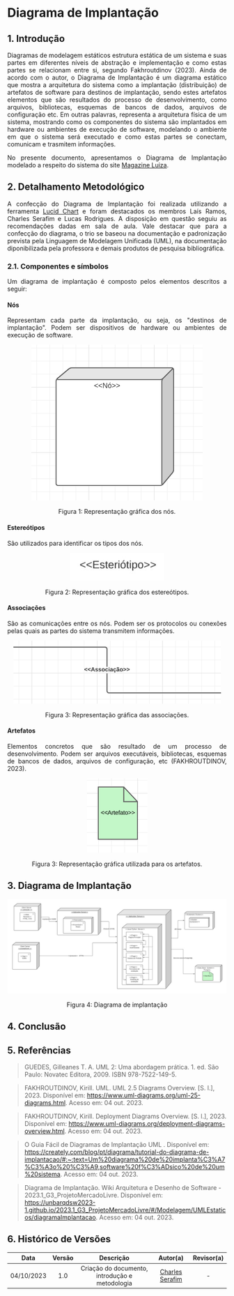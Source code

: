 # Diagrama de Implantação


## 1. Introdução

<p align="justify">
Diagramas de modelagem estáticos estrutura estática de um sistema e suas partes em diferentes níveis de abstração e implementação e como estas partes se relacionam entre si, segundo Fakhroutdinov (2023). Ainda de acordo com o autor, o Diagrama de Implantação é um diagrama estático que mostra a arquitetura do sistema como a implantação (distribuição) de artefatos de software para destinos de implantação, sendo estes artefatos elementos que são resultados do processo de desenvolvimento, como arquivos, bibliotecas, esquemas de bancos de dados, arquivos de configuração etc. Em outras palavras, representa a arquitetura física de um sistema, mostrando como os componentes do sistema são implantados em hardware ou ambientes de execução de software, modelando o ambiente em que o sistema será executado e como estas partes se conectam, comunicam e trasmitem informações.
<p>

<p align="justify">
No presente documento, apresentamos o Diagrama de Implantação modelado a respeito do sistema do site <a href="magazineluiza.com.br/">Magazine Luiza</a>.
<p>


## 2. Detalhamento Metodológico

<p align="justify">
A confecção do Diagrama de Implantação foi realizada utilizando a ferramenta <a href="https://www.lucidchart.com/pages/pt">Lucid Chart</a> e foram destacados os membros Laís Ramos, Charles Serafim e Lucas Rodrigues. A disposição em questão seguiu as recomendações dadas em sala de aula. Vale destacar que para a confecção do diagrama, o trio se baseou na documentação e padronização prevista pela Linguagem de Modelagem Unificada (UML), na documentação diponibilizada pela professora e demais produtos de pesquisa bibliográfica.
</p>


### 2.1. Componentes e símbolos

<p align="justify">
Um diagrama de implantação é composto pelos elementos descritos a seguir:
</p>

#### Nós

<p align="justify">
Representam cada parte da implantação, ou seja, os "destinos de implantação". Podem ser dispositivos de hardware ou ambientes de execução de software.
</p>

<div align="center"><img src="../Assets/no.png"></div>
<p style="text-align: center">Figura 1: Representação gráfica dos nós.</p> 

#### Estereótipos

<p align="justify">
São utilizados para identificar os tipos dos nós.
</p>

<div align="center"><img src="../Assets/esteriotipo.jpg"></div>
<p style="text-align: center">Figura 2: Representação gráfica dos estereótipos.</p>

#### Associações

<p align="justify">
São as comunicações entre os nós. Podem ser os protocolos ou conexões pelas quais as partes do sistema transmitem informações.
</p>

<div align="center"><img src="../Assets/associacao.png"></div>
<p style="text-align: center">Figura 3: Representação gráfica das associações.</p>

#### Artefatos

<p align="justify">
Elementos concretos que são resultado de um processo de desenvolvimento. Podem ser arquivos executáveis, bibliotecas, esquemas de bancos de dados, arquivos de configuração, etc (FAKHROUTDINOV, 2023).
</p>

<div align="center"><img src="../Assets/artefato.png"></div>
<p style="text-align: center">Figura 3: Representação gráfica utilizada para os artefatos.</p>


## 3. Diagrama de Implantação
<div align="center"><img src="../Assets/diagrama.jpg"></div>
<p style="text-align: center">Figura 4: Diagrama de implantação</p>

## 4. Conclusão


## 5. Referências

> GUEDES, Gilleanes T. A. UML 2: Uma abordagem prática. 1. ed. São Paulo: Novatec Editora, 2009. ISBN 978-7522-149-5.

> FAKHROUTDINOV, Kirill. UML. UML 2.5 Diagrams Overview. [S. l.], 2023. Disponível em: https://www.uml-diagrams.org/uml-25-diagrams.html. Acesso em: 04 out. 2023.

> FAKHROUTDINOV, Kirill. Deployment Diagrams Overview. [S. l.], 2023. Disponível em: https://www.uml-diagrams.org/deployment-diagrams-overview.html. Acesso em: 04 out. 2023.

> O Guia Fácil de Diagramas de Implantação UML . Disponível em: https://creately.com/blog/pt/diagrama/tutorial-do-diagrama-de-implantacao/#:~:text=Um%20diagrama%20de%20implanta%C3%A7%C3%A3o%20%C3%A9,software%20f%C3%ADsico%20de%20um%20sistema. Acesso em: 04 out. 2023.

> Diagrama de Implantação. Wiki Arquitetura e Desenho de Software - 2023.1_G3_ProjetoMercadoLivre. Disponível em: https://unbarqdsw2023-1.github.io/2023.1_G3_ProjetoMercadoLivre/#/Modelagem/UMLEstaticos/diagramaImplantacao. Acesso em: 04 out. 2023.


## 6. Histórico de Versões

| Data       | Versão | Descrição                                                   | Autor(a)                                              | Revisor(a)                                         |
| :--------: | :----: | :---------------------------------------------------------: | :---------------------------------------------------: | :------------------------------------------------: |
| 04/10/2023 | 1.0    | Criação do documento, introdução e metodologia              | [Charles Serafim](https://github.com/charles-serafim) | -                                                  |
